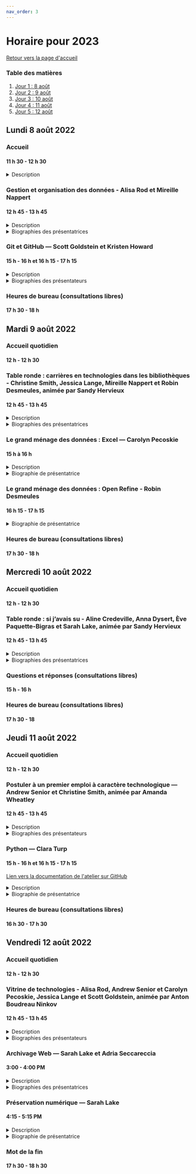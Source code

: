 ```yaml
---
nav_order: 3
---
```

# Horaire pour 2023
[Retour vers la page d'accueil](https://code4libmontreal.github.io/Programme-BiblioTECH/)

### Table des matières
1. [Jour 1 : 8 août](#lundi)
2. [Jour 2 : 9 août](#mardi)
3. [Jour 3 : 10 août](#mercredi)
4. [Jour 4 : 11 août](#jeudi)
5. [Jour 5 : 12 août](#vendredi)


## Lundi 8 août 2022 <a name="lundi"></a>

### Accueil
#### 11 h 30 - 12 h 30 <br>

<details>
  <summary>Description</summary>
Présentations, plan de la semaine, procédures pour les heures de bureau et les contenus asynchrones.
  </details>

### Gestion et organisation des données - Alisa Rod et Mireille Nappert
#### 12 h 45 - 13 h 45 <br>
<details>
  <summary>Description</summary>
Cet atelier présentera les meilleures pratiques pour une gestion efficace des données pendant le processus de recherche. Les participant·e·s découvriront des trucs et astuces, ainsi que des exemples, pour mieux organiser les données dans des fichiers et des dossiers, créer une organisation des dossiers et de la documentation README (parfois, LISEZ-MOI) pour une cartographie des arborescences, ainsi que mettre en place une convention de nommage.
      </details>
<details>
  <summary>Biographies des présentatrices</summary>
Alisa Beth Rod, PhD, est experte en gestion des données de recherche à la bibliothèque de l'Université McGill. Elle détient une maîtrise et un doctorat en sciences politiques de la University of California à Santa Barbara, ainsi qu'un baccalauréat en bioéthique de la American Jewish University. Elle est actuallement inscrite au programme de maîtrise en sciences de l'information de McGill. Avant de se joindre à l'équipe de McGill, Alisa a occupé les postes de responsable méthodologique des sondages à Ithaka S+R, puis de directrice associée à la Empirical Reasoning Center au collège Barnard de Columbia University. <br><br>
Mireille Nappert (elle) est archiviste numérique au Service de gestion de l'information institutionnelle et des archives de HEC Montréal depuis 2019. Elle est membre du Groupe de travail sur la GDR du Sous-comité des bibliothèques du Bureau de coopération interuniversitaire; et du Groupe d’experts sur la préservation, du réseau d’experts GDR de l’Alliance de recherche numérique du Canada. Elle est titulaire d'un MLIS de l'Université McGill.
  </details>
      
### Git et GitHub — Scott Goldstein et Kristen Howard
#### 15 h - 16 h et 16 h 15 - 17 h 15 <br>

<details>
  <summary>Description</summary>
Des premiers pas avec Git/GitHub. Cet atelier ne permettra pas de développer une expertise avec Git/GitHub. En fait, les participant·e·s ne seront probablement pas très à l’aise avec Git. Mais ce n’est pas grave! Nous proposons une introduction, puis, comme en toute chose, la pratique fera le reste. 
    </details>
<details>
  <summary>Biographies des présentateurs</summary>
Scott Goldstein est le coordonnateur des services web et des technologies à la bibliothèque de l'Université McGill.<br><br>
Kristen Howard est la bibliothécaire disciplinaire pour l'histoire, les études classiques, l'information gouvernementale, et les études autochtones. Elle était de la cohorte 2021 du programme Jumpstart de la North Carolina State University, ce qui l'a incitée à s'impliquer dans un programme similaire ici à Montréal. Elle détient une maîtrise en sciences de l'information de l'Université McGill et un doctorat en histoire de l'University of Arizona.
  </details>

### Heures de bureau (consultations libres)
#### 17 h 30 - 18 h

## Mardi 9 août 2022 <a name="mardi"></a>

### Accueil quotidien
#### 12 h - 12 h 30 <br>

### Table ronde : carrières en technologies dans les bibliothèques - Christine Smith, Jessica Lange, Mireille Nappert et Robin Desmeules, animée par Sandy Hervieux
#### 12 h 45 - 13 h 45 
<details>
  <summary>Description</summary>
Les conférencier·ère·s parleront de leur parcours, de la MSI/MIS à leur emploi actuel. Elles et ils présenteront les compétences technologiques clés dans leur emploi, et ce qu’ils et elles auraient fait différemment s’ils et elles avaient su ce que seraient leurs rôles. 
  </details>
<details>
  <summary>Biographies des présentatrices</summary>
Christine F. Smith, MBSI, est chef des acquisitions et des publications en série à l'Université Concordia. Elle possède une vaste expérience dans le domaine des bibliothèques et de l'information incluant la participation aux nombreux comités et groupes de travail ainsi que le service aux conseils d'administration de plusieurs associations provinciales, nationales et internationales.<br><br>
Jessica Lange est la bibliothécaire en communication savante à McGill. Elle offre donc à la communauté des services dans les domaines de l'accès libre, l'édition, les droits d'auteur, et les ressources éducatives libres (REL). Elle est également gestionnaire du dépôt institutionnel de McGill, ainsi que de son programme de publications savantes. Ses recherches portent notamment sur les publications savantes et l'accès libre.<br><br>
Mireille Nappert (elle) est archiviste numérique au Service de gestion de l'information institutionnelle et des archives de HEC Montréal depuis 2019. Elle est membre du Groupe de travail sur la GDR du Sous-comité des bibliothèques du Bureau de coopération interuniversitaire; et du Groupe d’experts sur la préservation, du réseau d’experts GDR de l’Alliance de recherche numérique du Canada. Elle est titulaire d'un MLIS de l'Université McGill.<br><br>
Robin Desmeules est bibliothécaire en catalogage à l'Université McGill depuis 2015. Son expertise se situe au niveau des documents rares et des collections spéciales, ainsi que dans les données liées. Son travail porte sur les approches critiques de l'organisation des connaissances, l'expérimentation et la mise en œuvre de données liées pour des collections spéciales et les systèmes de conventions d'appellations générés par la communauté.
  </details>
  
### Le grand ménage des données : Excel — Carolyn Pecoskie
#### 15 h à 16 h 
<details>
  <summary>Description</summary>
L’objectif de l’atelier d’aujourd’hui est de vous présenter des trucs, astuces et outils utiles dans Excel, pour commencer à guider votre travail avec Excel en tant que professionnel de l’information. Cette session ne sera en aucun cas exhaustive, en terms de couverture de tout ce dont vous pourriez avoir besoin dans Excel, mais nous espérons qu’à la fin de la session, vous pourrez :
<ul><li>Être conscient d’une gamme d’outils et de fonctions qui (d’après l’expérience de la présentatrice) sont très utiles pour le travail de la bibliothèque</li>
<li>Soyez au courant de quelques trucs et astuces utiles pour gagner du temps et tirer le meilleur parti de ce qu’Excel peut faire pour vous</li>
<li>Soyez plus confiant dans votre capacité à naviguer dans Excel et à consulter Google, le site d’aide de Microsoft Excel et d’autres sources chaque fois que vous avez besoin de trouver un nouvel outil ou une nouvelle fonction ou de résoudre une erreur</li></ul>
  </details>
<details>
  <summary>Biographie de présentatrice</summary>
Carolyn Pecoskie travaille comme bibliothécaire des métadonnées et des ressources électroniques à l'Université McGill depuis fevrier 2020. Avant de se joindre à McGill, Carolyn a travaillé comme bibliothécaire médicale au système hopitalier Trillium Health Partners à Mississauga, en Ontario. Elle est diplômée du programme « Master of Information » de l'Université de Toronto. Carolyn aime chercher de nouvelles façons créatives d'appliquer la technologie pour maintenir les collections des ressources électronqiues de McGill et travailler sur des projets de nettoyage et de migration des métadonnées. Ses intérêts professionnels incluent l'automatisation et les solutions programmatiques pour la gestion des ressources électroniques ; explorer les impacts environnementaux des bibliothèques et des collections ; et des opportunités de mentorat pour la bibliothéconomie. 
  </details>

### Le grand ménage des données : Open Refine - Robin Desmeules
#### 16 h 15 - 17 h 15 
<details>
  <summary>Biographie de présentatrice</summary>
Robin Desmeules est bibliothécaire en catalogage à l'Université McGill depuis 2015. Son expertise se situe au niveau des documents rares et des collections spéciales, ainsi que dans les données liées. Son travail porte sur les approches critiques de l'organisation des connaissances, l'expérimentation et la mise en œuvre de données liées pour des collections spéciales et les systèmes de conventions d'appellations générés par la communauté.
  </details>

### Heures de bureau (consultations libres)
#### 17 h 30 - 18 h

## Mercredi 10 août 2022 <a name="mercredi"></a>

### Accueil quotidien
#### 12 h - 12 h 30 <br>

### Table ronde : si j’avais su - Aline Credeville, Anna Dysert, Ève Paquette-Bigras et Sarah Lake, animée par Sandy Hervieux
#### 12 h 45 - 13 h 45 

<details>
  <summary>Description</summary>
Les conférencier·ère·s échangeront sur ce qu’ils et elles auraient aimé savoir avant de se lancer dans leurs rôles actuels. Chaque personne présentera une situation dans laquelle elle s’est sentie démunie et comment elle a réussi à régler les choses — ou en tout cas, à tirer partie de cette expérience.
  </details>
<details>
  <summary>Biographies des présentatrices</summary>
Aline Crédeville, Bibliothécaire système à l’UQTR. Je travaille aussi à titre de bibliothécaire système en soutien aux 9 UQ. Ces 3 dernières années j’ai travaillé localement et pour le BCI pour tester et paramétrer la circulation entre les instances WMS des BUQ. Et plein d’affaires connexes.<br><br>
Anna Dysert est bibliothécaire associée à la bibliothèque de l'Université 
McGill, où elle se spécialise dans les métadonnées et le catalogage des 
collections spéciales et des archives. Elle est titulaire d'une maîtrise du Centre d'études médiévales et du Book History & Print Culture Program de l'Université de Toronto, ainsi que d'un MLIS en études archivistiques de l'Ecole des études de l'information à McGill.<br><br>
Ève Paquette-Bigras est bibliothécaire en gestion des données de recherche aux bibliothèques de l’Université de Montréal depuis 2018. Elle a précédemment occupé un poste de bibliothécaire-conseil pour la Faculté de sciences et génie à la Bibliothèque de l’Université Laval. Elle est impliquée dans le Réseau Portage, maintenant intégré à l’Alliance de recherche numérique du Canada, depuis plusieurs années. Détentrice d’un baccalauréat en informatique et génie logiciel (UQAM, 2007) et d’une maitrise en sciences de l’information (Université de Montréal, 2013), elle est maintenant candidate au doctorat en sciences de l’information à l’Université de Montréal. Elle est à ce titre membre étudiante du Centre interuniversitaire de recherche sur la science et la technologie.<br><br>
Sarah Lake est la bibliothécaire responsable de la préservation numérique à l'Université Concordia, où elle supervise l'infrastructure et les projets de préservation numérique. Elle offre régulièrement des ateliers sur l'archivage web et s'est récemment jointe au Comité de coordination de la Coalition canadienne de l’archivage Web. Elle est détentrice d'une maîtrise en sciences de l'information (MIS) de McGill et d'un baccalauréat en arts de l'Université Concordia. 
  </details>

### Questions et réponses (consultations libres)
#### 15 h - 16 h 

### Heures de bureau (consultations libres)
#### 17 h 30 - 18

## Jeudi 11 août 2022 <a name="jeudi"></a>

### Accueil quotidien
#### 12 h - 12 h 30 <br>

### Postuler à un premier emploi à caractère technologique — Andrew Senior et Christine Smith, animée par Amanda Wheatley 
#### 12 h 45 - 13 h 45 

<details>
  <summary>Description</summary>
Une discussion ouverte et sans détour sur ce que les conférencier·ère·s recherchent quand ils et elles affichent un poste. Cette présentation portera notamment sur les meilleures pratiques dans la rédaction d’un CV et d’une lettre de couverture, pour les entrevues, le réseautage, et la recherche d’affichages. 
  </details>
<details>
  <summary>Biographies des présentateurs</summary>
Andrew Senior est bibliothécaire agrégé et coordonnateur des ressources numériques et des périodiques au service des collections de la bibliothèque de l'Université McGill. Avant 2013, il occupait un poste de catalogueur à la Marvin Duchow Music Library. Ses recherches portent sur les données liées et sur la modélisation des ressources continues, l'utilisation des collections numériques, les technologies mobiles, et les flux de ressources numériques. Il est membre du sous-comité des droits aux bases de connaissances du RCDR, ainsi que du comité permanent KBART de NISO.<br><br>
Christine F. Smith, MBSI, est chef des acquisitions et des publications en série à l'Université Concordia. Elle possède une vaste expérience dans le domaine des bibliothèques et de l'information incluant la participation aux nombreux comités et groupes de travail ainsi que le service aux conseils d'administration de plusieurs associations provinciales, nationales et internationales.
  </details>
  
### Python — Clara Turp
#### 15 h - 16 h et 16 h 15 - 17 h 15 
[Lien vers la documentation de l'atelier sur GitHub](https://github.com/Code4LibMontreal/IntroductionPython)

<details>
  <summary>Description</summary>
Une introduction à Python. Vous créerez du code en utilisant une méthode pratique de codage assisté. Cet atelier utilisera des contenus élaborés par Carpentries et vise à donner aux participant·e·s les connaissances essentielles au développement de projets.
  </details>
<details>
  <summary>Biographie de présentatrice</summary>
Clara Turp est la bibliothécaire des systèmes de découvertes de la Bibliothèque de l'Université McGill. Elle a commencé à McGill en 2018 en tant que bibliothécaire analyste des métadonnées. Elle est devenue bibliothécaire des systèmes de découvertes vers la fin 2018. Elle gère le catalogue et son intégration avec les systèmes périphériques. Elle a fondé un chapitre montréalais du groupe Code4Lib, elle fait partie du réseau d'experts GDR de l'Alliance de recherche numérique du Canada, et prend part de Groupe de travail au sein du Bureau de coopération interuniversitaire. Ses intérêts pour la recherche incluent comment les changements de systèmes impactent les usagers et les implications éthiques de l'utilisation de l'intelligence artificielle dans les systèmes de découvertes. 
  </details>

### Heures de bureau (consultations libres)
#### 16 h 30 - 17 h 30 

## Vendredi 12 août 2022 <a name="vendredi"></a>

### Accueil quotidien
#### 12 h - 12 h 30 <br>

### Vitrine de technologies - Alisa Rod, Andrew Senior et Carolyn Pecoskie, Jessica Lange et Scott Goldstein, animée par Anton Boudreau Ninkov
#### 12 h 45 - 13 h 45 

<details>
  <summary>Description</summary>
Des présentations dynamiques lors desquelles les conférencier·ère·s feront des démonstrations des technologiques les plus utiles à leurs tâches ou de technologies maison dont elles et ils se servent dans le cadre de leurs emplois. Les technologies comprennent Borealis Dataverse, EZproxy, Samvera et SpringShare LibApps.
  </details>
<details>
  <summary>Biographies des présentateurs</summary>
Alisa Beth Rod, PhD, est experte en gestion des données de recherche à la bibliothèque de l'Université McGill. Elle détient une maîtrise et un doctorat en sciences politiques de la University of California à Santa Barbara, ainsi qu'un baccalauréat en bioéthique de la American Jewish University. Elle est actuallement inscrite au programme de maîtrise en sciences de l'information de McGill. Avant de se joindre à l'équipe de McGill, Alisa a occupé les postes de responsable méthodologique des sondages à Ithaka S+R, puis de directrice associée à la Empirical Reasoning Center au collège Barnard de Columbia University. <br><br>
Andrew Senior est bibliothécaire agrégé et coordonnateur des ressources numériques et des périodiques au service des collections de la bibliothèque de l'Université McGill. Avant 2013, il occupait un poste de catalogueur à la Marvin Duchow Music Library. Ses recherches portent sur les données liées et sur la modélisation des ressources continues, l'utilisation des collections numériques, les technologies mobiles, et les flux de ressources numériques. Il est membre du sous-comité des droits aux bases de connaissances du RCDR, ainsi que du comité permanent KBART de NISO.<br><br>
Carolyn Pecoskie travaille comme bibliothécaire des métadonnées et des ressources électroniques à l'Université McGill depuis fevrier 2020. Avant de se joindre à McGill, Carolyn a travaillé comme bibliothécaire médicale au système hopitalier Trillium Health Partners à Mississauga, en Ontario. Elle est diplômée du programme « Master of Information » de l'Université de Toronto. Carolyn aime chercher de nouvelles façons créatives d'appliquer la technologie pour maintenir les collections des ressources électronqiues de McGill et travailler sur des projets de nettoyage et de migration des métadonnées. Ses intérêts professionnels incluent l'automatisation et les solutions programmatiques pour la gestion des ressources électroniques ; explorer les impacts environnementaux des bibliothèques et des collections ; et des opportunités de mentorat pour la bibliothéconomie.<br><br>
Jessica Lange est la bibliothécaire en communication savante à McGill. Elle offre donc à la communauté des services dans les domaines de l'accès libre, l'édition, les droits d'auteur, et les ressources éducatives libres (REL). Elle est également gestionnaire du dépôt institutionnel de McGill, ainsi que de son programme de publications savantes. Ses recherches portent notamment sur les publications savantes et l'accès libre.<br><br> 
Scott Goldstein est le coordonnateur des services web et des technologies à la bibliothèque de l'Université McGill.
  </details>

### Archivage Web — Sarah Lake et Adria Seccareccia
#### 3:00 - 4:00 PM

<details>
  <summary>Description</summary>
Cet atelier présentera les fondements de l’archivage Web en comparant deux outils fréquemment utilisés par les archivistes, <a href="https://archive-it.org/">Archive-It</a> et <a href="https://conifer.rhizome.org/">Conifer</a>. L’atelier couvrira les bases terminologiques et conceptuelles de l’archivage Web, ainsi que les atouts et rouages de chacun des outils. En plus, les conférencières parleront des défis qu’elles ont surmontés dans la création de collections Web. 
  </details>
<details>
  <summary>Biographies des présentatrices</summary>
Sarah Lake est la bibliothécaire responsable de la préservation numérique à l'Université Concordia, où elle supervise l'infrastructure et les projets de préservation numérique. Elle offre régulièrement des ateliers sur l'archivage web et s'est récemment jointe au Comité de coordination de la Coalition canadienne de l’archivage Web. Elle est détentrice d'une maîtrise en sciences de l'information (MIS) de McGill et d'un baccalauréat en arts de l'Université Concordia. <br><br>
Adria Seccareccia est archiviste à l'Université McGill, dans la section des livres rares et des collections spéciales. Elle a occupé le poste d'archiviste au Centre Canadien d'Architecture, et a été archiviste au Ohio History Center à Columbus, ainsi que pour les Religieuses du Sacré-Coeur de Jésus (chapitre province canadienne). Son poste actuel l'appelle notamment à offrir des services de référence et des formations et à effectuer le traitement des documents d'archives.
  </details>

### Préservation numérique — Sarah Lake
#### 4:15 - 5:15 PM

<details>
  <summary>Description</summary>
Cet atelier présentera les concepts clés de la préservation numérique et une démonstration d’initiatives de préservation effectuées grâce à des projets de code source ouvert comme Archivematica.
  </details>
<details>
  <summary>Biographie de présentatrice</summary>
Sarah Lake est la bibliothécaire responsable de la préservation numérique à l'Université Concordia, où elle supervise l'infrastructure et les projets de préservation numérique. Elle offre régulièrement des ateliers sur l'archivage web et s'est récemment jointe au Comité de coordination de la Coalition canadienne de l’archivage Web. Elle est détentrice d'une maîtrise en sciences de l'information (MIS) de McGill et d'un baccalauréat en arts de l'Université Concordia. 
  </details>


### Mot de la fin
#### 17 h 30 - 18 h 30
